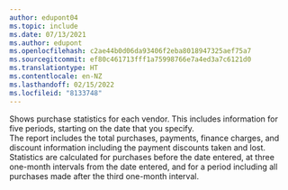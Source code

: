 ```yaml
---
author: edupont04
ms.topic: include
ms.date: 07/13/2021
ms.author: edupont
ms.openlocfilehash: c2ae44b0d06da93406f2eba8018947325aef75a7
ms.sourcegitcommit: ef80c461713fff1a75998766e7a4ed3a7c6121d0
ms.translationtype: HT
ms.contentlocale: en-NZ
ms.lasthandoff: 02/15/2022
ms.locfileid: "8133748"
---
```

Shows purchase statistics for each vendor. This includes information for five periods, starting on the date that you specify.<br>The report includes the total purchases, payments, finance charges, and discount information including the payment discounts taken and lost. Statistics are calculated for purchases before the date entered, at three one-month intervals from the date entered, and for a period including all purchases made after the third one-month interval.